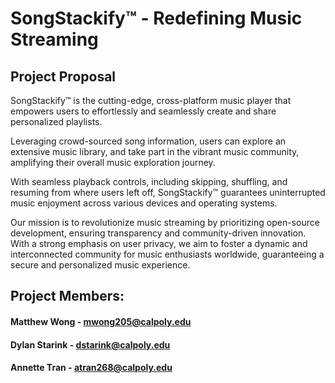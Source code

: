 # SongStackify™ - Redefining Music Streaming
## Project Proposal
SongStackify™ is the cutting-edge, cross-platform music player that empowers users to effortlessly and seamlessly create and share personalized playlists.

Leveraging crowd-sourced song information, users can explore an extensive music library, and take part in the vibrant music community, amplifying their overall music exploration journey. 

With seamless playback controls, including skipping, shuffling, and resuming from where users left off, SongStackify™ guarantees uninterrupted music enjoyment across various devices and operating systems.

Our mission is to revolutionize music streaming by prioritizing open-source development, ensuring transparency and community-driven innovation. With a strong emphasis on user privacy, we aim to foster a dynamic and interconnected community for music enthusiasts worldwide, guaranteeing a secure and personalized music experience.

## Project Members:
#### Matthew Wong - mwong205@calpoly.edu
#### Dylan Starink - dstarink@calpoly.edu
#### Annette Tran - atran268@calpoly.edu
